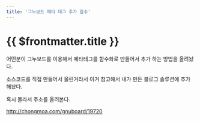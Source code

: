 ```yaml
---
title: '그누보드 메타 태그 추가 함수'
---
```


# {{ $frontmatter.title }}



어떤분이 그누보드를 이용해서 메타태그를 함수화로 만들어서 추가 하는 방법을 올려놨다. 

소스코드를 직접 만들어서 올린거라서 이거 참고해서 내가 만든 블로그 솔루션에 추가 해놨다. 

혹시 몰라서 주소를 올려본다. 

http://chongmoa.com/gnuboard/19720